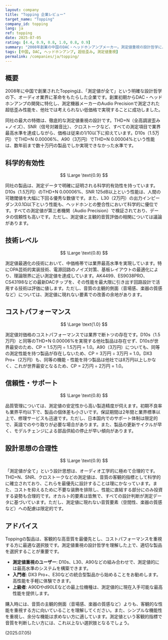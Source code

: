```yaml
---
layout: company
title: "Topping 企業レビュー"
target_name: "Topping"
company_id: topping
lang: ja
ref: topping
date: 2025-07-05
rating: [4.4, 0.9, 0.8, 1.0, 0.8, 0.9]
summary: "2008年創業の中国のDAC・ヘッドホンアンプメーカー。測定値重視の設計哲学により、従来の高価格帯でしか実現できなかった超低歪み性能を驚異的な低価格で実現。特にD10s、L30、A90などは、THD+N 0.0001%以下という測定値を1-3万円で提供し、オーディオ業界の常識を覆した。音質の主観的評価には賛否があるものの、客観的性能対価格では他社を圧倒する存在です。"
tags: [中国, DAC, ヘッドホンアンプ, 超低歪み, 測定値重視]
permalink: /companies/ja/topping/
---
```


## 概要

2008年に中国で創業されたToppingは、「測定値が全て」という明確な設計哲学の下、オーディオ業界に革命をもたらした企業です。創業初期からDAC・ヘッドホンアンプの開発に特化し、測定機器メーカーのAudio Precisionで測定された超低歪み性能を、他社では考えられない低価格で実現することに成功しました。

同社の最大の特徴は、徹底的な測定値重視の設計です。THD+N（全高調波歪み+ノイズ）、SNR（信号対雑音比）、クロストークなど、すべての測定項目で業界最高水準を達成しながら、価格は従来の1/10以下に抑えています。D10s（1.5万円）でTHD+N 0.00006%、A90（3万円）でTHD+N 0.00004%という性能は、数年前まで数十万円の製品でしか実現できなかった水準です。

## 科学的有効性

$$ \Large \text{0.9} $$

同社の製品は、測定データで明確に証明される科学的有効性を持っています。D10s（1.5万円）のTHD+N 0.00006%、SNR 125dB以上という性能は、人間の可聴閾値を大幅に下回る優秀な数値です。また、L30（2万円）の出力インピーダンス0.1Ω以下という性能も、ヘッドホンとの整合性において科学的に優位です。すべての測定値が第三者機関（Audio Precision）で検証されており、データの信頼性も高いです。ただし、測定値と主観的音質評価の相関については議論があります。

## 技術レベル

$$ \Large \text{0.8} $$

測定値最適化の技術において、中価格帯では業界最高水準を実現しています。特にOPA芸術的実装技術、電源回路のノイズ対策、基板レイアウトの最適化により、理論限界に近い測定値を達成しています。AK4499、ES9038PRO、CS43198などの最新DACチップを、その性能を最大限に引き出す回路設計で活用する技術は評価に値します。ただし、音質の主観的側面（音場感、楽器の質感など）については、測定値に現れない要素での改善の余地があります。

## コストパフォーマンス

$$ \Large \text{1.0} $$

測定値対価格のコストパフォーマンスでは業界で断トツの存在です。D10s（1.5万円）と同等のTHD+N 0.00006%を実現する他社製品は存在せず、D10sが世界最安のため、CP = 1.5万円 ÷ 1.5万円 = 1.0。A90（3万円）についても、同等の測定性能を持つ製品が存在しないため、CP = 3万円 ÷ 3万円 = 1.0。DX3 Pro+（2万円）も、同等の機能・性能を持つ製品は他社では8万円以上しかなく、これが世界最安となるため、CP = 2万円 ÷ 2万円 = 1.0。

## 信頼性・サポート

$$ \Large \text{0.8} $$

品質管理については、測定値の安定性から高い製造精度が伺えます。初期不良率も業界平均以下で、製品の個体差も小さいです。保証期間は2年間と業界標準以上で、修理サービスも迅速です。ただし、日本国内でのサポート体制は限定的で、英語でのやり取りが必要な場合があります。また、製品の更新サイクルが早く、モデルチェンジによる部品供給の停止が早い傾向があります。

## 設計思想の合理性

$$ \Large \text{0.9} $$

「測定値が全て」という設計思想は、オーディオ工学的に極めて合理的です。THD+N、SNR、クロストークなどの測定値は、音質の客観的指標として科学的に確立されており、これらを最優先に設計することは理にかなっています。また、コストを抑えるために不要な装飾を排除し、性能に直結する部分にのみ投資する姿勢も合理的です。オカルト的要素は皆無で、すべての設計判断が測定データに基づいています。ただし、測定値に現れない音質要素（空間性、楽器の質感など）への配慮は限定的です。

## アドバイス

Toppingの製品は、客観的な高音質を最優先とし、コストパフォーマンスを重視する方に最適な選択肢です。測定値重視の設計哲学を理解した上で、適切な製品を選択することが重要です。

- **測定値重視のユーザー**: D10s、L30、A90などの組み合わせで、測定値的には最高水準のシステムを構築できます。
- **入門者**: DX3 Pro+、E30などの統合型製品から始めることをお勧めします。高性能を手軽に体験できます。
- **上級者**: A90Dやd90LEなどの最上位機種は、測定値的に現在入手可能な最高性能を提供します。

購入時には、音質の主観的側面（音場感、楽器の質感など）よりも、客観的な性能を重視する方に向いていることを理解してください。また、シンプルな機能性を重視し、余分な機能は求めない方に適しています。測定値という客観的指標で音質を判断したい方には、これ以上ない選択肢となるでしょう。

(2025.07.05)
